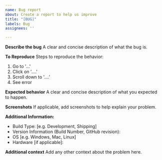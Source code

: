 ```yaml
---
name: Bug report
about: Create a report to help us improve
title: "[BUG]"
labels: Bug
assignees: ''

---
```


**Describe the bug**
A clear and concise description of what the bug is.

**To Reproduce**
Steps to reproduce the behavior:
1. Go to '...'
2. Click on '....'
3. Scroll down to '....'
4. See error

**Expected behavior**
A clear and concise description of what you expected to happen.

**Screenshots**
If applicable, add screenshots to help explain your problem.

**Additional Information:**
 - Build Type: [e.g. Development, Shipping]
 - Version Information (Build Number, GitHub revision):
 - OS [e.g. Windows, Mac, Linux]
 - Hardware [if applicable]:

**Additional context**
Add any other context about the problem here.
